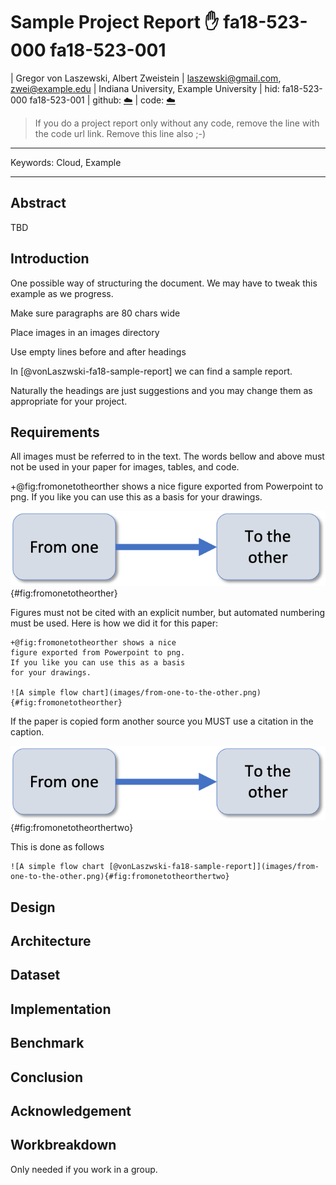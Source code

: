 # Sample Project Report :hand: fa18-523-000 fa18-523-001

| Gregor von Laszewski, Albert Zweistein
| laszewski@gmail.com, zwei@example.edu
| Indiana University, Example University
| hid: fa18-523-000 fa18-523-001
| github: [:cloud:](https://github.com/cloudmesh-community/proceedings-fa18/blob/master/project-report/report.md)
| code: [:cloud:](https://github.com/cloudmesh-community/proceedings-fa18/blob/master/project-code)

> If you do a project report only without any code, remove the line
> with the code url link. Remove this line also ;-)

---

Keywords: Cloud, Example

---

## Abstract

TBD

## Introduction

One possible way of structuring the document.
We may have to tweak this example as we progress.

Make sure paragraphs are 80 chars wide 

Place images in an images directory

Use empty lines before and after headings

In [@vonLaszwski-fa18-sample-report] we can find a sample report.

Naturally the headings are just suggestions and you may change them as
appropriate for your project.

## Requirements

All images must be referred to in the text. The words bellow and above
must not be used in your paper for images, tables, and code.

+@fig:fromonetotheorther shows a nice figure exported from Powerpoint
to png. If you like you can use this as a basis for your drawings.

![A simple flow chart](images/from-one-to-the-other.png){#fig:fromonetotheorther}

Figures must not be cited with an explicit number, but automated
numbering must be used. Here is how we did it for this paper:

```
+@fig:fromonetotheorther shows a nice
figure exported from Powerpoint to png.
If you like you can use this as a basis
for your drawings.

![A simple flow chart](images/from-one-to-the-other.png){#fig:fromonetotheorther}
```

If the paper is copied form another source you MUST use a citation in the caption. 

![A simple flow chart [@vonLaszwski-fa18-sample-report]](images/from-one-to-the-other.png){#fig:fromonetotheorthertwo}

This is done as follows

```
![A simple flow chart [@vonLaszwski-fa18-sample-report]](images/from-one-to-the-other.png){#fig:fromonetotheorthertwo}
```

## Design 

## Architecture

## Dataset

## Implementation

## Benchmark

## Conclusion

## Acknowledgement

## Workbreakdown

Only needed if you work in a group.


